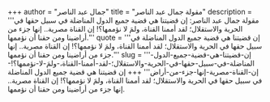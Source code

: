 +++
author = "جمال عبد الناصر"
title = "مقولة جمال عبد الناصر"
description = '''مقولة جمال عبد الناصر: إن قضيتنا هي قضية جميع الدول المناضلة في سبيل حقها في الحرية والاستقلال؛ لقد أممنا القناة، ولمَ لا نؤممها؟! إن القناة مصرية.. إنها جزء من أراضينا ومن حقنا أن نؤممها.'''
quote = '''إن قضيتنا هي قضية جميع الدول المناضلة في سبيل حقها في الحرية والاستقلال؛ لقد أممنا القناة، ولمَ لا نؤممها؟! إن القناة مصرية.. إنها جزء من أراضينا ومن حقنا أن نؤممها.'''
slug = '''إن-قضيتنا-هي-قضية-جميع-الدول-المناضلة-في-سبيل-حقها-في-الحرية-والاستقلال؛-لقد-أممنا-القناة،-ولمَ-لا-نؤممها؟!-إن-القناة-مصرية-إنها-جزء-من-أراض'''
+++
إن قضيتنا هي قضية جميع الدول المناضلة في سبيل حقها في الحرية والاستقلال؛ لقد أممنا القناة، ولمَ لا نؤممها؟! إن القناة مصرية.. إنها جزء من أراضينا ومن حقنا أن نؤممها.
